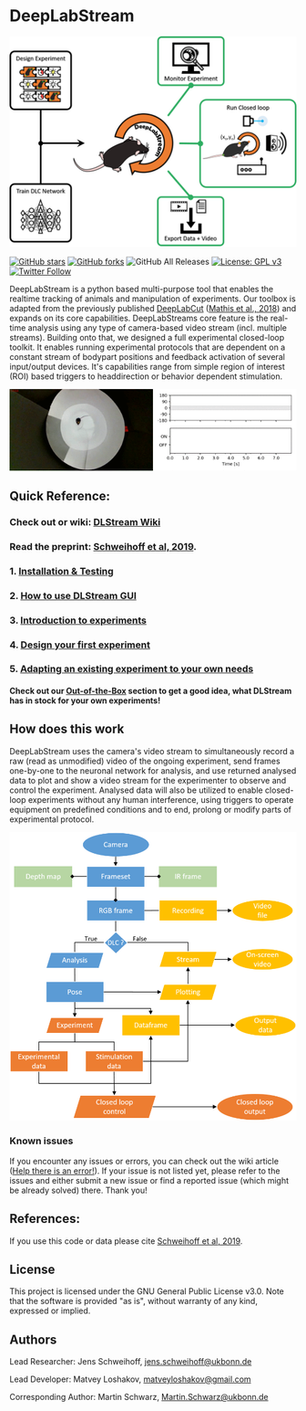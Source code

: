 

# DeepLabStream

![GraphAbstract](docs/GraphAbstract.png)

[![GitHub stars](https://img.shields.io/github/stars/SchwarzNeuroconLab/DeepLabStream.svg?style=social&label=Star)](https://github.com/SchwarzNeuroconLab/DeepLabStream)
[![GitHub forks](https://img.shields.io/github/forks/SchwarzNeuroconLab/DeepLabStream.svg?style=social&label=Fork)](https://github.com/SchwarzNeuroconLab/DeepLabStream)
![GitHub All Releases](https://img.shields.io/github/downloads/SchwarzNeuroconLab/DeepLabStream/total?style=social)
[![License: GPL v3](https://img.shields.io/badge/License-GPL%20v3-blue.svg)](https://www.gnu.org/licenses/gpl-3.0)
[![Twitter Follow](https://img.shields.io/twitter/follow/SNeuroconnect.svg?label=SNeuroconnect&style=social)](https://twitter.com/SNeuroconnect)

DeepLabStream is a python based multi-purpose tool that enables the realtime tracking of animals and manipulation of experiments.
Our toolbox is adapted from the previously published [DeepLabCut](https://github.com/AlexEMG/DeepLabCut) ([Mathis et al., 2018](https://www.nature.com/articles/s41593-018-0209-y)) and expands on its core capabilities.
DeepLabStreams core feature is the real-time analysis using any type of camera-based video stream (incl. multiple streams).  Building onto that, we designed a full experimental closed-loop toolkit. It enables running experimental protocols that are dependent on a constant stream of bodypart positions and feedback activation of several input/output devices. It's capabilities range from simple region of interest (ROI) based triggers to headdirection or behavior dependent stimulation.

![DLS_Stim](docs/DLSSTim_example.gif)

## Quick Reference:

 ### Check out or wiki: [DLStream Wiki](https://github.com/SchwarzNeuroconLab/DeepLabStream/wiki)

 ### Read the preprint: [Schweihoff et al, 2019](https://doi.org/10.1101/2019.12.20.884478).
 
 ### 1. [Installation & Testing](https://github.com/SchwarzNeuroconLab/DeepLabStream/wiki/Installation-&-Testing)
 
 ### 2. [How to use DLStream GUI](https://github.com/SchwarzNeuroconLab/DeepLabStream/wiki/How-to-use-DLStream)
 
 ### 3. [Introduction to experiments](https://github.com/SchwarzNeuroconLab/DeepLabStream/wiki/Introduction)
 
 ### 4. [Design your first experiment](https://github.com/SchwarzNeuroconLab/DeepLabStream/wiki/My-first-experiment)
 
 ### 5. [Adapting an existing experiment to your own needs](https://github.com/SchwarzNeuroconLab/DeepLabStream/wiki/Adapting-an-existing-experiment-to-your-own-needs)
 
 #### Check out our [Out-of-the-Box](https://github.com/SchwarzNeuroconLab/DeepLabStream/wiki/Out-Of-The-Box:-What-Triggers-are-available%3F) section to get a good idea, what DLStream has in stock for your own experiments!
 
## How does this work

DeepLabStream uses the camera's video stream to simultaneously record a raw (read as unmodified) video of the ongoing experiment,
send frames one-by-one to the neuronal network for analysis, and use returned analysed data to plot and show a video stream for the experimenter to observe and control the experiment.
Analysed data will also be utilized to enable closed-loop experiments without any human interference, using triggers to operate equipment on predefined conditions
and to end, prolong or modify parts of experimental protocol.

![Flowchart](docs/flowchart2.png)

### Known issues

If you encounter any issues or errors, you can check out the wiki article ([Help there is an error!](https://github.com/SchwarzNeuroconLab/DeepLabStream/wiki/Help-there-is-an-error!)). If your issue is not listed yet, please refer to the issues and either submit a new issue or find a reported issue (which might be already solved) there. Thank you!

## References:

If you use this code or data please cite [Schweihoff et al, 2019](https://doi.org/10.1101/2019.12.20.884478).

## License
This project is licensed under the GNU General Public License v3.0. Note that the software is provided "as is", without warranty of any kind, expressed or implied. 

## Authors

Lead Researcher: Jens Schweihoff, jens.schweihoff@ukbonn.de

Lead Developer: Matvey Loshakov, matveyloshakov@gmail.com

Corresponding Author: Martin Schwarz, Martin.Schwarz@ukbonn.de
